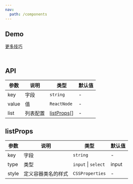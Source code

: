 ```yaml
---
nav:
  path: /components
---
```


## Demo

[更多技巧](https://d.umijs.org/guide/demo-principle)

<code
src='./demo/A/index.tsx'
title='demo'
desc='测试demo'>
</code>

## API

| 参数  | 说明     | 类型                      | 默认值 |
| ----- | -------- | ------------------------- | ------ |
| key   | 字段     | `string`                  | -      |
| value | 值       | `ReactNode`               | -      |
| list  | 列表配置 | [listProps](#listprops)[] | -      |

## listProps

| 参数  | 说明               | 类型                | 默认值 |
| ----- | ------------------ | ------------------- | ------ |
| key   | 字段               | `string`            | -      |
| type  | 类型               | `input` \| `select` | input  |
| style | 定义容器类名的样式 | `CSSProperties`     | -      |
